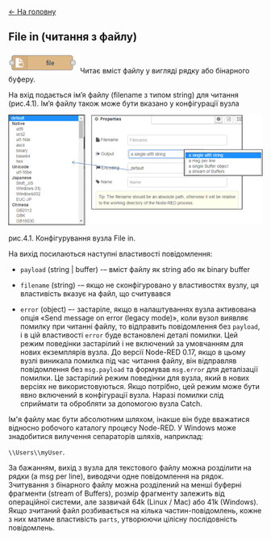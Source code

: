 [<- На головну](../)  

## File in (читання з файлу)

![img](media/file_in.png)Читає вміст файлу у вигляді рядку або бінарного буферу. 

На вхід подається ім’я файлу (filename з типом string) для читання (рис.4.1). Ім’я файлу також може бути вказано у конфігурації вузла

![img](media/4_1.png)

рис.4.1. Конфігурування вузла File in. 

На вихід посилаються наступні властивості повідомлення:

- `payload` (string | buffer) -– вміст файлу як string або як binary buffer
- `filename` (string) -– якщо не сконфігуровано у властивостях вузлу, ця властивість вказує на     файл, що считувався

- `error` (object) –- застаріле, якщо в налаштуваннях вузла активована опція «Send message on error (legacy mode)», коли вузол виявляє помилку при читанні файлу, то відправить повідомлення без `payload`, і в цій властивості `error` буде встановлені деталі помилки. Цей режим поведінки застарілий і не включений за умовчанням для нових екземплярів вузла. До версії Node-RED 0.17, якщо в цьому вузлі виникала помилка під час читання файлу, він відправляв повідомлення без `msg.payload` та формував `msg.error` для деталізації помилки. Це застарілий режим поведінки для вузла, який в нових версіях не використовуються. Якщо потрібно, цей режим може бути явно включений в конфігурації вузла.  Наразі помилки слід сприймати та обробляти за допомогою вузла Catch.

Ім'я файлу має бути абсолютним шляхом, інакше він буде вважатися відносно робочого каталогу процесу Node-RED. У Windows може знадобитися вилучення сепараторів шляхів, наприклад:

 `\\Users\\myUser`.

За бажанням, вихід з вузла для текстового файлу можна розділити на рядки (a msg per line), виводячи одне повідомлення на рядок. Зчитування з бінарного файлу можна розділений на менші буферні фрагменти (stream of Buffers), розмір фрагменту залежить від операційної системи, але зазвичай 64k (Linux / Mac) або 41k (Windows).
Якщо зчитаний файл розбивається на кілька частин-повідомлень, кожне з них матиме властивість `parts`, утворюючи цілісну послідовність повідомлень.